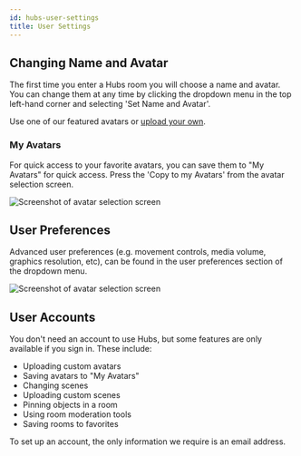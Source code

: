 ```yaml
---
id: hubs-user-settings
title: User Settings
---
```


## Changing Name and Avatar

The first time you enter a Hubs room you will choose a name and avatar. You can change them at any time by clicking the dropdown menu in the top left-hand corner and selecting 'Set Name and Avatar'. 

Use one of our featured avatars or [upload your own](intro-avatars).

### My Avatars

For quick access to your favorite avatars, you can save them to "My Avatars" for quick access. Press the 'Copy to my Avatars' from the avatar selection screen. 

![Screenshot of avatar selection screen](img/hubs-save-avatar.png)

## User Preferences

Advanced user preferences (e.g. movement controls, media volume, graphics resolution, etc), can be found in the user preferences section of the dropdown menu.

![Screenshot of avatar selection screen](img/hubs-user-preferences.png)

## User Accounts

You don't need an account to use Hubs, but some features are only available if you sign in. These include:

* Uploading custom avatars
* Saving avatars to "My Avatars"
* Changing scenes
* Uploading custom scenes
* Pinning objects in a room
* Using room moderation tools
* Saving rooms to favorites

To set up an account, the only information we require is an email address.
